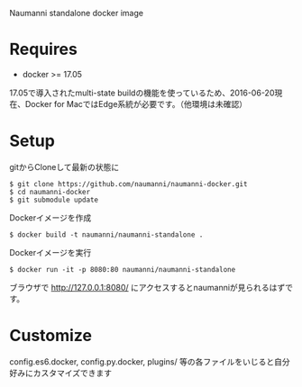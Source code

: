 Naumanni standalone docker image

# Requires

* docker >= 17.05

17.05で導入されたmulti-state buildの機能を使っているため、2016-06-20現在、Docker for MacではEdge系統が必要です。（他環境は未確認）


# Setup

gitからCloneして最新の状態に

```
$ git clone https://github.com/naumanni/naumanni-docker.git
$ cd naumanni-docker
$ git submodule update
```

Dockerイメージを作成

```
$ docker build -t naumanni/naumanni-standalone .
```

Dockerイメージを実行

```
$ docker run -it -p 8080:80 naumanni/naumanni-standalone
```

ブラウザで http://127.0.0.1:8080/ にアクセスするとnaumanniが見られるはずです。

# Customize

config.es6.docker, config.py.docker, plugins/
等の各ファイルをいじると自分好みにカスタマイズできます
